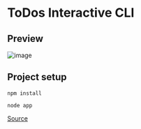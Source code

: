 # ToDos Interactive CLI
## Preview 
![image](https://res.cloudinary.com/djzj5tbgw/image/upload/v1650777089/NodeApp/NodeApp_zo84kh.gif)
## Project setup
```
npm install 
```
```
node app
```

[Source](https://www.udemy.com/course/node-de-cero-a-experto/)

